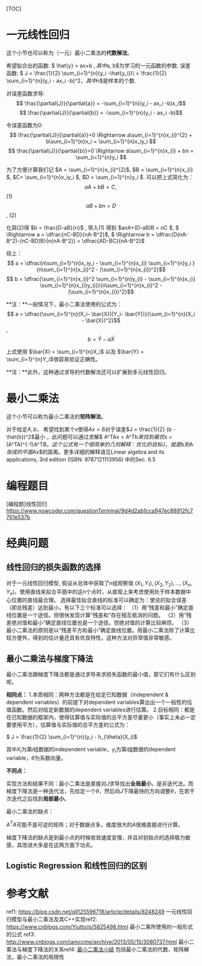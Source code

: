 [TOC]

# 一元线性回归

这个小节也可以称为（一元）最小二乘法的**代数解法**。

希望拟合出的函数: $ \hat{y} = ax+b $, 其中$a, b$为学习的一元函数的参数.
误差函数: $ J = \frac{1}{2} \sum_{i=1}^{n}(y_i -\hat{y_i})\ = \frac{1}{2} \sum_{i=1}^{n}(y_i - ax_i -b)^2$，其中$n$是样本的个数.

对误差函数求导: 
$$ \frac{\partial{J}}{\partial{a}} = -\sum_{i=1}^{n}(y_i - ax_i -b)x_i$$
$$ \frac{\partial{J}}{\partial{b}} = -\sum_{i=1}^{n}(y_i - ax_i -b)​$$ 

令误差函数为0:
$$ \frac{\partial{J}}{\partial{a}}=0 \Rightarrow a\sum_{i=1}^{n}x_{i}^{2} + b\sum_{i=1}^{n}x_i = \sum_{i=1}^{n}x_iy_i ​$$
$$ \frac{\partial{J}}{\partial{b}}=0 \Rightarrow a\sum_{i=1}^{n}x_{i} + bn = \sum_{i=1}^{n}y_i ​$$

为了方便计算我们记 $A = \sum_{i=1}^{n}x_{i}^{2}​$, $B = \sum_{i=1}^{n}x_{i}​$, $C= \sum_{i=1}^{n}x_iy_i ​$, $D =  \sum_{i=1}^{n}y_i ​$. 
可以把上式简化为： 
$$ aA+bB = C, ​$$ (1)
$$ aB+bn = D​$$, (2)

化简(2)得 $b = \frac{D-aB}{n}$ , 带入(1) 得到 $anA+(D-aB)B = nC $, 
$ \Rightarrow a = \dfrac{nC-BD}{nA-B^2}$,
$ \Rightarrow  b = \dfrac{D(nA-B^2)-(nC-BD)B}{n(nA-B^2)} = \dfrac{AD-BC}{nA-B^2}$

综上：
$$ a = \dfrac{n\sum_{i=1}^{n}x_iy_i - \sum_{i=1}^{n}x_{i} \sum_{i=1}^{n}y_i }{n\sum_{i=1}^{n}x_{i}^2 - (\sum_{i=1}^{n}x_{i})^2}$$
$$ b = \dfrac{\sum_{i=1}^{n}x_{i}^2 \sum_{i=1}^{n}y_{i} - \sum_{i=1}^{n}x_{i} \sum_{i=1}^{n}x_{i}y_{i}}{n\sum_{i=1}^{n}x_{i}^2 - (\sum_{i=1}^{n}x_{i})^2}$$

**注：**一般情况下，最小二乘法使用的公式为：
$$ a = \dfrac{\sum_{i=1}^{n}(X_i- \bar{X})(Y_i- \bar{Y})}{\sum_{i=1}^{n}(X_i - \bar{X})^2}$$, $$ b = \bar{Y} - a\bar{X}$$

上式使用 $\bar{X} = \sum_{i=1}^{n}X_i$ 以及 $\bar{Y} = \sum_{i=1}^{n}Y_i$很容易验证正确性。

**注：**此外，这种通过求导的代数解法还可以扩展到多元线性回归。



# 最小二乘法

这个小节可以称为最小二乘法的**矩阵解法**。

对于给定$A, b​$， 希望找到某个$x​$使得$Ax = \hat{b}​$对于误差$J = \frac{1}{2} (b -\hat{b})^2​$最小 ，此问题可以通过求解$ A^TAx = A^Tb​$来找到最优$x = (A^TA)^{-1}A^TB​$。这个公式有一个很简单的几何解释：优化的目标$J​$，就是$b​$到$A​$张成的平面$Ax ​$的距离。更多详细的解释请见Linear algebra and its applications, 3rd edition (ISBN: 9787121113956) 中的Sec. 6.5



# 编程题目

[编程题]线性回归 https://www.nowcoder.com/questionTerminal/9d4d2ab1cca947ec88912fc7761e537b



# 经典问题

## 线性回归的损失函数的选择

对于一元线性回归模型, 假设从总体中获取了n组观察值 $(X_1, Y_1), (X_2, Y_2), …,(X_n, Y_n)​$。使用直线来拟合平面中的这$n​$个点时，从直观上来考虑使用处于样本数据中心位置的直线最合理。 选择最佳拟合直线的标准可以确定为：使总的拟合误差（即总残差）达到最小。有以下三个标准可以选择：
（1）用“残差和最小”确定直线位置是一个途径。但很快发现计算“残差和”存在相互抵消的问题。
（2）用“残差绝对值和最小”确定直线位置也是一个途径。但绝对值的计算比较麻烦。
（3）最小二乘法的原则是以“残差平方和最小”确定直线位置。用最小二乘法除了计算比较方便外，得到的估计量还具有优良特性。这种方法对异常值非常敏感。

## 最小二乘法与梯度下降法

最小二乘法跟梯度下降法都是通过求导来求损失函数的最小值，那它们有什么区别呢。

**相同点：**
1.本质相同：两种方法都是在给定已知数据（independent & dependent variables）的前提下对dependent variables算出出一个一般性的估值函数。然后对给定新数据的dependent variables进行估算。
2.目标相同：都是在已知数据的框架内，使得估算值与实际值的总平方差尽量更小（事实上未必一定要使用平方），估算值与实际值的总平方差的公式为：

$ J = \frac{1}{2} \sum_{i=1}^{n}(y_i - h_{\theta}(X_i)$

 其中$X_i$为第$i$组数据的independent variable，$y_i$为第$i$组数据的dependent variable，$\theta$为系数向量。

**不同点：**

实现方法和结果不同：最小二乘法是直接对$J$求导找出**全局最小**，是非迭代法。而梯度下降法是一种迭代法，先给定一个$\theta$，然后向$J$下降最快的方向调整$\theta$，在若干次迭代之后找到**局部最小**。

最小二乘法的缺点：

$A^TA$可能不是可逆的矩阵；对于数据点多，维度很大的$A$很难直接进行计算。

梯度下降法的缺点是到最小点的时候收敛速度变慢，并且对初始点的选择极为敏感，其改进大多是在这两方面下功夫。

## Logistic Regression 和线性回归的区别



 



# 参考文献

ref1: https://blog.csdn.net/qll125596718/article/details/8248249 一元线性回归模型与最小二乘法及其C++实现ref2: https://www.cnblogs.com/Yiutto/p/5825498.html 最小二乘所使用的一般形式的公式
ref3: http://www.cnblogs.com/iamccme/archive/2013/05/15/3080737.html 最小二乘法与梯度下降法的关系ref4: [最小二乘法小结](https://www.cnblogs.com/pinard/p/5976811.html)  包括最小二乘法的代数、矩阵解法，最小二乘法的局限性